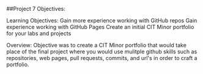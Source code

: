 ##Project 7 Objectives:

Learning Objectives: Gain more experience working with GitHub repos Gain experience working with GitHub Pages Create an initial CIT Minor portfolio for your labs and projects

Overview: Objective was to create a CIT Minor portfolio that would take place of the final project where you would use mulitple github skills such as repositories, web pages, pull requests, commits, and url's in order to craft a portfolio.

